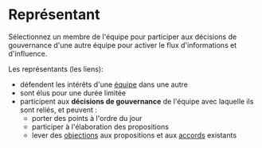 # Représentant

<summary>
Sélectionnez un membre de l'équipe pour participer aux décisions de gouvernance d'une autre équipe pour activer le flux d'informations et d'influence.
</summary>

Les représentants (les liens):

- défendent les intérêts d'une [équipe](glossary:team) dans une autre
- sont élus pour une durée limitée
- participent aux **décisions de gouvernance** de l'équipe avec laquelle ils sont reliés, et peuvent : 
    - porter des points à l'ordre du jour
    - participer à l'élaboration des propositions
    - lever des [objections](glossary:objection) aux propositions et aux [accords](glossary:agreement) existants